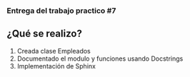 ### Entrega del trabajo practico #7
## ¿Qué se realizo?
1. Creada clase Empleados
2. Documentado el modulo y funciones usando Docstrings
3. Implementación de Sphinx